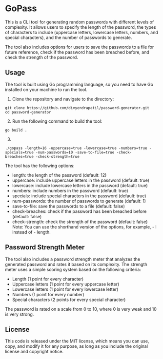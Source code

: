 # GoPass

This is a CLI tool for generating random passwords with different levels of complexity. It allows users to specify the length of the password, the types of characters to include (uppercase letters, lowercase letters, numbers, and special characters), and the number of passwords to generate.

The tool also includes options for users to save the passwords to a file for future reference, check if the password has been breached before, and check the strength of the password.

## Usage

The tool is built using Go programming language, so you need to have Go installed on your machine to run the tool.

1. Clone the repository and navigate to the directory:
```
git clone https://github.com/divyendrapatil/password-generator.git
cd password-generator
```

2. Run the following command to build the tool:
```
go build .
```

3.
```
./gopass -length=16 -uppercase=true -lowercase=true -numbers=true -specials=true -num-passwords=10 -save-to-file=true -check-breaches=true -check-strength=true
```

The tool has the following options:
- length: the length of the password (default: 12)
- uppercase: include uppercase letters in the password (default: true)
- lowercase: include lowercase letters in the password (default: true)
- numbers: include numbers in the password (default: true)
- specials: include special characters in the password (default: true)
- num-passwords: the number of passwords to generate (default: 1)
- save-to-file: save the passwords to a file (default: false)
- check-breaches: check if the password has been breached before (default: false)
- check-strength: check the strength of the password (default: false)
  Note: You can use the shorthand version of the options, for example, - l instead of - length.

## Password Strength Meter

The tool also includes a password strength meter that analyzes the generated password and rates it based on its complexity. The strength meter uses a simple scoring system based on the following criteria:

- Length (1 point for every character)
- Uppercase letters (1 point for every uppercase letter)
- Lowercase letters (1 point for every lowercase letter)
- Numbers (1 point for every number)
- Special characters (2 points for every special character)

The password is rated on a scale from 0 to 10, where 0 is very weak and 10 is very strong.

## License

This code is released under the MIT license, which means you can use, copy, and modify it for any purpose, as long as you include the original license and copyright notice.
